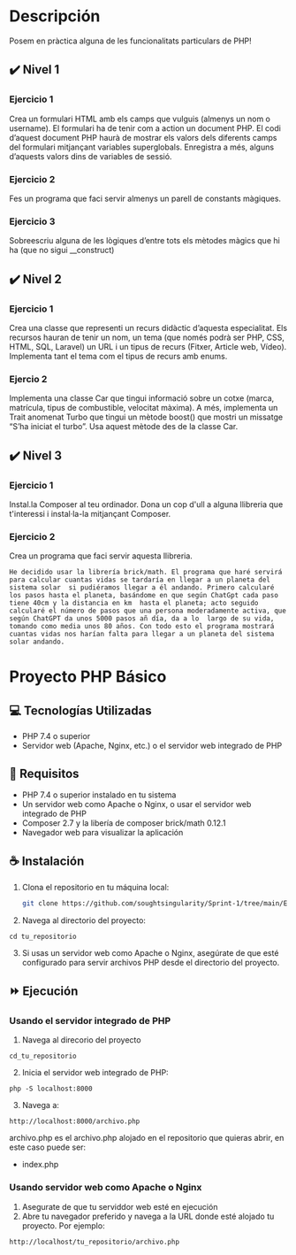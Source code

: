  # Descripción
 Posem en pràctica alguna de les funcionalitats particulars de PHP!

## ✔️	Nivel 1

### Ejercicio 1
Crea un formulari HTML amb els camps que vulguis (almenys un nom o username). El formulari ha de tenir com a action un document PHP. El codi d’aquest document PHP haurà de mostrar els valors dels diferents camps del formulari mitjançant variables superglobals. Enregistra a més, alguns d’aquests valors dins de variables de sessió.

### Ejercicio 2
Fes un programa que faci servir almenys un parell de constants màgiques.

### Ejercicio 3
Sobreescriu alguna de les lògiques d’entre tots els mètodes màgics que hi ha (que no sigui __construct)

## ✔️	Nivel 2

### Ejercicio 1
Crea una classe que representi un recurs didàctic d’aquesta especialitat. Els recursos hauran de tenir un nom, un tema (que només podrà ser PHP, CSS, HTML, SQL, Laravel) un URL i un tipus de recurs (Fitxer, Article web, Vídeo). Implementa tant el tema com el tipus de recurs amb enums.

### Ejercio 2
Implementa una classe Car que tingui informació sobre un cotxe (marca, matrícula, tipus de combustible, velocitat màxima). A més, implementa un Trait anomenat Turbo que tingui un mètode boost() que mostri un missatge “S’ha iniciat el turbo”. Usa aquest mètode des de la classe Car.

## ✔️	Nivel 3

### Ejercicio 1
Instal.la Composer al teu ordinador. Dona un cop d'ull a alguna llibreria que t'interessi i instal·la-la mitjançant Composer.

### Ejercicio 2
Crea un programa que faci servir aquesta llibreria.

``He decidido usar la librería brick/math. El programa que haré servirá para calcular cuantas vidas se tardaría en llegar a un planeta del sistema solar 
si pudiéramos llegar a él andando. Primero calcularé los pasos hasta el planeta, basándome en que según ChatGpt cada paso tiene 40cm y la distancia en km 
hasta el planeta; acto seguido calcularé el número de pasos que una persona moderadamente activa, que según ChatGPT da unos 5000 pasos añ día, da a lo 
largo de su vida, tomando como media unos 80 años. Con todo esto el programa mostrará cuantas vidas nos harían falta para llegar a un planeta del sistema solar
andando.``

# Proyecto PHP Básico

## 💻 Tecnologías Utilizadas

- PHP 7.4 o superior
- Servidor web (Apache, Nginx, etc.) o el servidor web integrado de PHP

## 🔑 Requisitos

- PHP 7.4 o superior instalado en tu sistema
- Un servidor web como Apache o Nginx, o usar el servidor web integrado de PHP
- Composer 2.7 y la libería de composer brick/math 0.12.1
- Navegador web para visualizar la aplicación

## ☕ Instalación

1. Clona el repositorio en tu máquina local:
   ```sh
   git clone https://github.com/soughtsingularity/Sprint-1/tree/main/Entrega_6_PHP_Avanzado

2. Navega al directorio del proyecto:

```cd tu_repositorio```

3. Si usas un servidor web como Apache o Nginx, asegúrate de que esté configurado para servir archivos PHP desde el directorio del proyecto.

## ⏩ Ejecución

### Usando el servidor integrado de PHP

1. Navega al direcorio del proyecto

```cd_tu_repositorio```

2. Inicia el servidor web integrado de PHP:

```php -S localhost:8000```

3. Navega a:

```http://localhost:8000/archivo.php```

archivo.php es el archivo.php alojado en el repositorio que quieras abrir, en este caso puede ser:
- index.php

### Usando servidor web como Apache o Nginx

1. Asegurate de que tu serviddor web esté en ejecución
2. Abre tu navegador preferido y navega a la URL donde esté alojado tu proyecto. Por ejemplo:

```http://localhost/tu_repositorio/archivo.php```